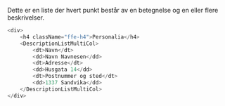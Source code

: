 Dette er en liste der hvert punkt består av en betegnelse og en eller flere beskrivelser.

```js
<div>
    <h4 className="ffe-h4">Personalia</h4>
    <DescriptionListMultiCol>
        <dt>Navn</dt>
        <dd>Navn Navnesen</dd>
        <dt>Adresse</dt>
        <dd>Husgata 14</dd>
        <dt>Postnummer og sted</dt>
        <dd>1337 Sandvika</dd>
    </DescriptionListMultiCol>
</div>
```
